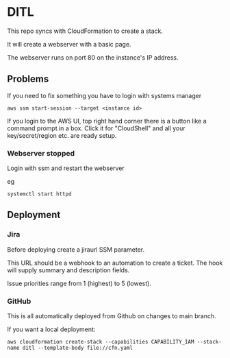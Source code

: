 # DITL
This repo syncs with CloudFormation to create a stack.

It will create a webserver with a basic page.

The webserver runs on port 80 on the instance's IP address.

## Problems

If you need to fix something you have to login with systems manager

```
aws ssm start-session --target <instance id>
```
If you login to the AWS UI, top right hand corner there is a button like a command prompt in a box. Click it for "CloudShell" and all your key/secret/region etc. are ready setup.

### Webserver stopped
Login with ssm and restart the webserver

eg
```
systemctl start httpd
```

## Deployment

### Jira
Before deploying create a jiraurl SSM parameter.

This URL should be a webhook to an automation to create a ticket. The hook will supply summary and description fields.

Issue priorities range from 1 (highest) to 5 (lowest).

### GitHub
This is all automatically deployed from Github on changes to main branch.

If you want a local deployment:
```
aws cloudformation create-stack --capabilities CAPABILITY_IAM --stack-name ditl --template-body file://cfn.yaml
```

